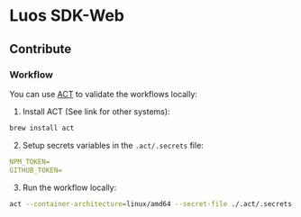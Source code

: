 # Luos SDK-Web

## Contribute

### Workflow

You can use [ACT](https://github.com/nektos/act#installation-through-package-managers) to validate the workflows locally:

1. Install ACT (See link for other systems):

```sh
brew install act
```

2. Setup secrets variables in the `.act/.secrets` file:

```yml
NPM_TOKEN=
GITHUB_TOKEN=
```

3. Run the workflow locally:

```sh
act --container-architecture=linux/amd64 --secret-file ./.act/.secrets -P ubuntu-latest=node:16 push -v
```
